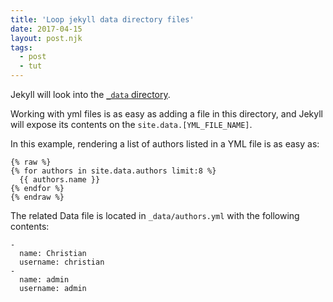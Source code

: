 ```yaml
---
title: 'Loop jekyll data directory files'
date: 2017-04-15
layout: post.njk
tags:
  - post
  - tut
---
```


Jekyll will look into the [`_data` directory](https://jekyllrb.com/docs/datafiles/).

Working with yml files is as easy as adding a file in this directory, and Jekyll will expose its contents on the `site.data.[YML_FILE_NAME]`.

In this example, rendering a list of authors listed in a YML file is as easy as:

```
{% raw %}
{% for authors in site.data.authors limit:8 %}
  {{ authors.name }}
{% endfor %}
{% endraw %}
```

The related Data file is located in `_data/authors.yml` with the following contents:

```
-
  name: Christian
  username: christian
-
  name: admin
  username: admin
```
